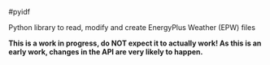 #pyidf

Python library to read, modify and create EnergyPlus Weather (EPW) files


**This is a work in progress, do NOT expect it to actually work! As this is an early work, changes in the API are very likely to happen.**
